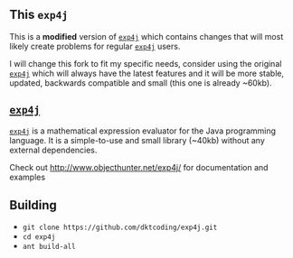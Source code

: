 This `exp4j`
----------
This is a **modified** version of [`exp4j`](https://github.com/fasseg/exp4j) which 
contains changes that will most likely create problems for regular 
[`exp4j`](https://github.com/fasseg/exp4j) users.

I will change this fork to fit my specific needs, consider using the original
[`exp4j`](https://github.com/fasseg/exp4j) which will always have the latest features 
and it will be more stable, updated, backwards compatible and small (this one is 
already ~60kb).

[`exp4j`](https://github.com/fasseg/exp4j)
-----
[`exp4j`](https://github.com/fasseg/exp4j) is a mathematical expression evaluator for
the Java programming language. It is a simple-to-use and small library (~40kb) without 
any external dependencies.

Check out http://www.objecthunter.net/exp4j/ for documentation and examples

Building
--------
- `git clone https://github.com/dktcoding/exp4j.git`
- `cd exp4j`
- `ant build-all` 
